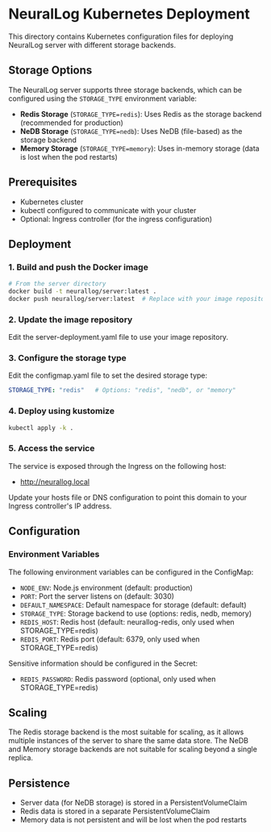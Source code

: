 # NeuralLog Kubernetes Deployment

This directory contains Kubernetes configuration files for deploying NeuralLog server with different storage backends.

## Storage Options

The NeuralLog server supports three storage backends, which can be configured using the `STORAGE_TYPE` environment variable:

- **Redis Storage** (`STORAGE_TYPE=redis`): Uses Redis as the storage backend (recommended for production)
- **NeDB Storage** (`STORAGE_TYPE=nedb`): Uses NeDB (file-based) as the storage backend
- **Memory Storage** (`STORAGE_TYPE=memory`): Uses in-memory storage (data is lost when the pod restarts)

## Prerequisites

- Kubernetes cluster
- kubectl configured to communicate with your cluster
- Optional: Ingress controller (for the ingress configuration)

## Deployment

### 1. Build and push the Docker image

```bash
# From the server directory
docker build -t neurallog/server:latest .
docker push neurallog/server:latest  # Replace with your image repository
```

### 2. Update the image repository

Edit the server-deployment.yaml file to use your image repository.

### 3. Configure the storage type

Edit the configmap.yaml file to set the desired storage type:

```yaml
STORAGE_TYPE: "redis"   # Options: "redis", "nedb", or "memory"
```

### 4. Deploy using kustomize

```bash
kubectl apply -k .
```

### 5. Access the service

The service is exposed through the Ingress on the following host:

- http://neurallog.local

Update your hosts file or DNS configuration to point this domain to your Ingress controller's IP address.

## Configuration

### Environment Variables

The following environment variables can be configured in the ConfigMap:

- `NODE_ENV`: Node.js environment (default: production)
- `PORT`: Port the server listens on (default: 3030)
- `DEFAULT_NAMESPACE`: Default namespace for storage (default: default)
- `STORAGE_TYPE`: Storage backend to use (options: redis, nedb, memory)
- `REDIS_HOST`: Redis host (default: neurallog-redis, only used when STORAGE_TYPE=redis)
- `REDIS_PORT`: Redis port (default: 6379, only used when STORAGE_TYPE=redis)

Sensitive information should be configured in the Secret:

- `REDIS_PASSWORD`: Redis password (optional, only used when STORAGE_TYPE=redis)

## Scaling

The Redis storage backend is the most suitable for scaling, as it allows multiple instances of the server to share the same data store. The NeDB and Memory storage backends are not suitable for scaling beyond a single replica.

## Persistence

- Server data (for NeDB storage) is stored in a PersistentVolumeClaim
- Redis data is stored in a separate PersistentVolumeClaim
- Memory data is not persistent and will be lost when the pod restarts
